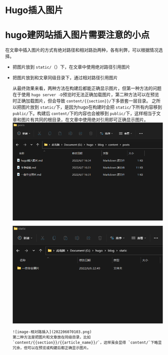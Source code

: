 # Hugo插入图片


# hugo建网站插入图片需要注意的小点

在文章中插入图片的方式有绝对路径和相对路劲两种，各有利弊，可以根据情况选择。

* 把图片放到 `static/`（）下，在文章中使用绝对路径引用图片
* 把图片放到和文章同级目录下，通过相对路径引用图片
  
  从最终效果来看，两种方法在构建后都能正确显示图片，但第一种方法的问题在于使用 `hugo server -D`预览时无法正确加载图片，第二种方法可以在预览时正确加载图片，但会导致 `content/{{section}}/`下多嵌套一层目录。
  之所以把图片放到 `static/`下，是因为hugo在构建时会把 `static/`下所有内容移到 `public/`下。构建后 `content/`下的内容也会被移到 `public/`下，这样相当于文章和图片有共同的根目录，在文章中使用绝对引用即可正确显示图片。
  ![image-posts文件](202206070101.png)
  
  ![image-statics文件](202206070102.png)
  ~~~~
  ![image-相对路插入](202206070103.png)
  第二种方法是把图片和文章放在同级目录，比如 `content/{{section}}/{{article_name}}/`，这样虽会显得 `content/`下略显冗余，但可以在预览或构建后都正确显示图片。

<!--more-->


